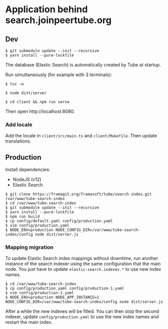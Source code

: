 # Application behind search.joinpeertube.org

## Dev

```terminal
$ git submodule update --init --recursive
$ yarn install --pure-lockfile
```

The database (Elastic Search) is automatically created by Tube at startup.

Run simultaneously (for example with 3 terminals):

```terminal
$ tsc -w
```

```terminal
$ node dist/server
```

```
$ cd client && npm run serve
```

Then open http://localhost:8080.

### Add locale

Add the locale in `client/src/main.ts` and `client/Makefile`. Then update translations.

## Production

Install dependencies:
  * NodeJS (v12)
  * Elastic Search

```terminal
$ git clone https://framagit.org/framasoft/tube/search-index.git /var/www/tube-search-index
$ cd /var/www/tube-search-index
$ git submodule update --init --recursive
$ yarn install --pure-lockfile
$ npm run build
$ cp config/default.yaml config/production.yaml
$ vim config/production.yaml
$ NODE_ENV=production NODE_CONFIG_DIR=/var/www/tube-search-index/config node dist/server.js
```

### Mapping migration

To update Elastic Search index mappings without downtime, run another instance of the search indexer
using the same configuration that the main node. You just have to update `elastic-search.indexes.*` to use new index names.

```
$ cd /var/www/tube-search-index
$ cp config/production.yaml config/production-1.yaml
$ vim config/production-1.yaml
$ NODE_ENV=production NODE_APP_INSTANCE=1 NODE_CONFIG_DIR=/var/www/tube-search-index/config node dist/server.js
```

After a while the new indexes will be filled. You can then stop the second indexer, update `config/production.yaml` to use
the new index names and restart the main index.

